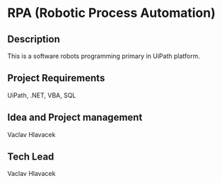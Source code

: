 # RPA (Robotic Process Automation)

## Description
This is a software robots programming primary in UiPath platform.

## Project Requirements
UiPath, .NET, VBA, SQL

## Idea and Project management
Vaclav Hlavacek

## Tech Lead
Vaclav Hlavacek
